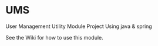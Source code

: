 # UMS
User Management Utility Module Project
Using java & spring

See the Wiki for how to use this module.
